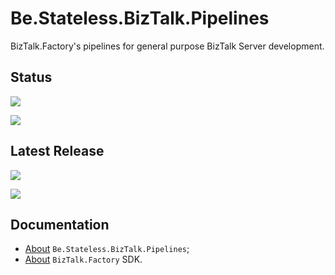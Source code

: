 ﻿# Be.Stateless.BizTalk.Pipelines

BizTalk.Factory's pipelines for general purpose BizTalk Server development.

## Status

[![][pipeline.ci.badge]][pipeline.ci]

[![][pipeline.mr.badge]][pipeline.mr]

## Latest Release

[![][nuget.badge]][nuget]

[![][release.badge]][release]

## Documentation

- [About][doc.this] `Be.Stateless.BizTalk.Pipelines`;
- [About][doc.main] `BizTalk.Factory` SDK.

<!-- links -->

[doc.main]: https://www.stateless.be/ "BizTalk.Factory SDK"
[doc.this]: https://www.stateless.be/BizTalk/Pipelines "Be.Stateless.BizTalk.Pipelines"
[github]: https://github.com/icraftsoftware/Be.Stateless.BizTalk.Pipelines "Be.Stateless.BizTalk.Pipelines GitHub Repository"
[github.badge]:https://img.shields.io/static/v1?label=Repository&message=Be.Stateless.BizTalk.Pipelines&logo=github
[nuget]: https://www.nuget.org/packages/Be.Stateless.BizTalk.Pipelines "Be.Stateless.BizTalk.Pipelines NuGet Package"
[nuget.badge]: https://img.shields.io/nuget/v/Be.Stateless.BizTalk.Pipelines.svg?label=Be.Stateless.BizTalk.Pipelines&style=flat&logo=nuget
[pipeline.ci]: https://dev.azure.com/icraftsoftware/be.stateless/_build/latest?definitionId=57&branchName=master "Azure DevOps Continuous Integration Build Pipeline"
[pipeline.ci.badge]: https://dev.azure.com/icraftsoftware/be.stateless/_apis/build/status/Be.Stateless.BizTalk.Pipelines%20Continuous%20Integration?branchName=master&label=Continuous%20Integration%20Build
[pipeline.mr]: https://dev.azure.com/icraftsoftware/be.stateless/_build/latest?definitionId=58&branchName=master "Azure DevOps Release Build Pipeline"
[pipeline.mr.badge]: https://dev.azure.com/icraftsoftware/be.stateless/_apis/build/status/Be.Stateless.BizTalk.Pipelines%20Manual%20Release?branchName=master&label=Manual%20Release%20Build
[release]: https://github.com/icraftsoftware/Be.Stateless.BizTalk.Pipelines/releases/latest "Be.Stateless.BizTalk.Pipelines Release"
[release.badge]: https://img.shields.io/github/v/release/icraftsoftware/Be.Stateless.BizTalk.Pipelines?label=Release&logo=github
